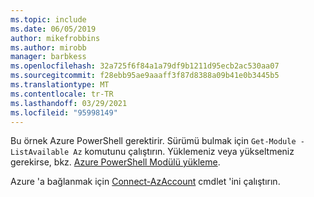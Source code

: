 ```yaml
---
ms.topic: include
ms.date: 06/05/2019
author: mikefrobbins
ms.author: mirobb
manager: barbkess
ms.openlocfilehash: 32a725f6f84a1a79df9b1211d95ecb2ac530aa07
ms.sourcegitcommit: f28ebb95ae9aaaff3f87d8388a09b41e0b3445b5
ms.translationtype: MT
ms.contentlocale: tr-TR
ms.lasthandoff: 03/29/2021
ms.locfileid: "95998149"
---
```

Bu örnek Azure PowerShell gerektirir. Sürümü bulmak için `Get-Module -ListAvailable Az` komutunu çalıştırın.
Yüklemeniz veya yükseltmeniz gerekirse, bkz. [Azure PowerShell Modülü yükleme](/powershell/azure/install-az-ps). 

Azure 'a bağlanmak için [Connect-AzAccount](/powershell/module/az.accounts/connect-azaccount) cmdlet 'ini çalıştırın. 

